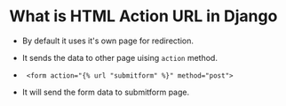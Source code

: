 # What is HTML Action URL in Django 

- By default it uses it's own page for redirection.

- It sends the data to other page uising `action` method.

- ` <form action="{% url "submitform" %}" method="post">`

- It will send the form data to submitform page.

